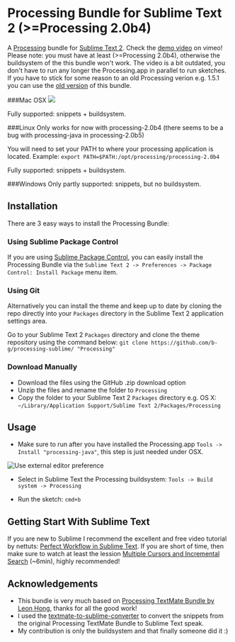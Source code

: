 # Processing Bundle for Sublime Text 2 (>=Processing 2.0b4)
A [Processing](http://processing.org/) bundle for [Sublime Text 2](http://www.sublimetext.com/2). Check the [demo video](https://vimeo.com/45573600) on vimeo!
Please note: you must have at least (>=Processing 2.0b4), otherwise the buildsystem of the this bundle won't work. The video is a bit outdated, you don't have to run any longer the Processing.app in parallel to run sketches. If you have to stick for some reason to an old Processing verion e.g. 1.5.1 you can use the [old version](https://github.com/b-g/processing-sublime/tags) of this bundle.

###Mac OSX
[<img src="https://github.com/b-g/processing-sublime/raw/master/_Mac/overview.png">](https://vimeo.com/45573600)

Fully supported: snippets + buildsystem.

###Linux
Only works for now with processing-2.0b4
(there seems to be a bug with processing-java in processing-2.0b5)

You will need to set your PATH to where your processing application is located. Example:
`export PATH=$PATH:/opt/processing/processing-2.0b4`

Fully supported: snippets + buildsystem.

###Windows
Only partly supported: snippets, but no buildsystem.

## Installation
There are 3 easy ways to install the Processing Bundle:

### Using Sublime Package Control
If you are using [Sublime Package Control](http://wbond.net/sublime_packages/package_control), you can easily install the Processing Bundle via the `Sublime Text 2 -> Preferences -> Package Control: Install Package` menu item.

### Using Git
Alternatively you can install the theme and keep up to date by cloning the repo directly into your `Packages` directory in the Sublime Text 2 application settings area.

Go to your Sublime Text 2 `Packages` directory and clone the theme repository using the command below:
`git clone https://github.com/b-g/processing-sublime/ "Processing"`

### Download Manually
- Download the files using the GitHub .zip download option
- Unzip the files and rename the folder to `Processing`
- Copy the folder to your Sublime Text 2 `Packages` directory e.g. OS X: `~/Library/Application Support/Sublime Text 2/Packages/Processing`

## Usage
- Make sure to run after you have installed the Processing.app `Tools -> Install "processing-java"`, this step is just needed under OSX.

![Use external editor preference](https://github.com/b-g/processing-sublime/raw/master/_Mac/processing_preferences.gif "Use external editor preference")

- Select in Sublime Text the Processing buildsystem: `Tools -> Build system -> Processing`

- Run the sketch: `cmd+b`

## Getting Start With Sublime Text
If you are new to Sublime I recommend the excellent and free video tutorial by nettuts: [Perfect Workflow in Sublime Text](http://net.tutsplus.com/articles/news/perfect-workflow-in-sublime-text-free-course/). If you are short of time, then make sure to watch at least the lession [Multiple Cursors and Incremental Search]( https://tutsplus.com/lesson/multiple-cursors-and-incremental-search/) (~6min), highly recommended!

## Acknowledgements
- This bundle is very much based on [Processing TextMate Bundle by Leon Hong](http://www.onebitwonder.com/projects/processing/), thanks for all the good work!
- I used the [textmate-to-sublime-converter](https://github.com/srbs/textmate-to-sublime-converter) to convert the snippets from the original Processing TextMate Bundle to Sublime Text speak.
- My contribution is only the buildsystem and that finally someone did it :)